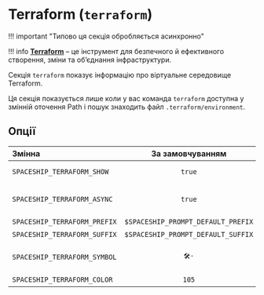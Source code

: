 # Terraform (`terraform`)

!!! important "Типово ця секція обробляється асинхронно"

!!! info
    [**Terraform**](https://www.terraform.io) – це інструмент для безпечного й ефективного створення, зміни та об’єднання інфраструктури.

Секція `terraform` показує інформацію про віртуальне середовище Terraform.

Ця секція показується лише коли у вас команда `terraform` доступна у змінній оточення Path і пошук знаходить файл `.terraform/environment`.

## Опції

| Змінна                       |          За замовчуванням          | Пояснення                               |
|:---------------------------- |:----------------------------------:| --------------------------------------- |
| `SPACESHIP_TERRAFORM_SHOW`   |               `true`               | Показати секцію                         |
| `SPACESHIP_TERRAFORM_ASYNC`  |               `true`               | Рендерити секцію асинхронно             |
| `SPACESHIP_TERRAFORM_PREFIX` | `$SPACESHIP_PROMPT_DEFAULT_PREFIX` | Префікс секції                          |
| `SPACESHIP_TERRAFORM_SUFFIX` | `$SPACESHIP_PROMPT_DEFAULT_SUFFIX` | Суфікс секції                           |
| `SPACESHIP_TERRAFORM_SYMBOL` |               `🛠️·`                | Символ, що відображається перед секцією |
| `SPACESHIP_TERRAFORM_COLOR`  |               `105`                | Колір секції                            |
